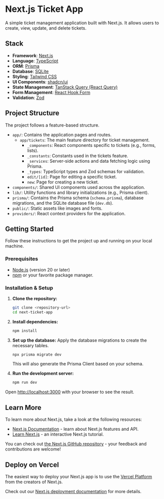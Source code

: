 # Next.js Ticket App

A simple ticket management application built with Next.js. It allows users to create, view, update, and delete tickets.

## Stack

-   **Framework**: [Next.js](https://nextjs.org/)
-   **Language**: [TypeScript](https://www.typescriptlang.org/)
-   **ORM**: [Prisma](https://www.prisma.io/)
-   **Database**: [SQLite](https://www.sqlite.org/index.html)
-   **Styling**: [Tailwind CSS](https://tailwindcss.com/)
-   **UI Components**: [shadcn/ui](https://ui.shadcn.com/)
-   **State Management**: [TanStack Query (React Query)](https://tanstack.com/query/latest)
-   **Form Management**: [React Hook Form](https://react-hook-form.com/)
-   **Validation**: [Zod](https://zod.dev/)

## Project Structure

The project follows a feature-based structure.

-   `app/`: Contains the application pages and routes.
    -   `app/tickets`: The main feature directory for ticket management.
        -   `_components`: React components specific to tickets (e.g., forms, lists).
        -   `_constants`: Constants used in the tickets feature.
        -   `_services`: Server-side actions and data fetching logic using Prisma.
        -   `_types`: TypeScript types and Zod schemas for validation.
        -   `edit/[id]`: Page for editing a specific ticket.
        -   `new`: Page for creating a new ticket.
-   `components/`: Shared UI components used across the application.
-   `lib/`: Utility functions and library initializations (e.g., Prisma client).
-   `prisma/`: Contains the Prisma schema (`schema.prisma`), database migrations, and the SQLite database file (`dev.db`).
-   `public/`: Static assets like images and fonts.
-   `providers/`: React context providers for the application.

## Getting Started

Follow these instructions to get the project up and running on your local machine.

### Prerequisites

-   [Node.js](https://nodejs.org/en/) (version 20 or later)
-   [npm](https://www.npmjs.com/) or your favorite package manager.

### Installation & Setup

1.  **Clone the repository:**
    ```bash
    git clone <repository-url>
    cd next-ticket-app
    ```

2.  **Install dependencies:**
    ```bash
    npm install
    ```

3.  **Set up the database:**
    Apply the database migrations to create the necessary tables.
    ```bash
    npx prisma migrate dev
    ```
    This will also generate the Prisma Client based on your schema.

4.  **Run the development server:**
    ```bash
    npm run dev
    ```

Open [http://localhost:3000](http://localhost:3000) with your browser to see the result.

## Learn More

To learn more about Next.js, take a look at the following resources:

- [Next.js Documentation](https://nextjs.org/docs) - learn about Next.js features and API.
- [Learn Next.js](https://nextjs.org/learn) - an interactive Next.js tutorial.

You can check out [the Next.js GitHub repository](https://github.com/vercel/next.js) - your feedback and contributions are welcome!

## Deploy on Vercel

The easiest way to deploy your Next.js app is to use the [Vercel Platform](https://vercel.com/new?utm_medium=default-template&filter=next.js&utm_source=create-next-app&utm_campaign=create-next-app-readme) from the creators of Next.js.

Check out our [Next.js deployment documentation](https://nextjs.org/docs/app/building-your-application/deploying) for more details.
